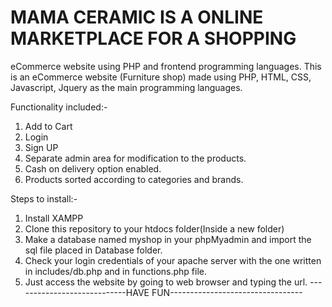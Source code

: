 # MAMA CERAMIC IS A ONLINE MARKETPLACE FOR A SHOPPING
eCommerce website using PHP and frontend programming languages.
This is an eCommerce website (Furniture shop) made using PHP, HTML, CSS, Javascript, Jquery as the main programming languages.


Functionality included:-
1) Add to Cart
2) Login
3) Sign UP
4) Separate admin area for modification to the products.
5) Cash on delivery option enabled.
6) Products sorted according to categories and brands.

Steps to install:-
1) Install XAMPP
2) Clone this repository to your htdocs folder(Inside a new folder)
3) Make a database named myshop in your phpMyadmin and import the sql file placed in Database folder.
4) Check your login credentials of your apache server with the one written in includes/db.php and in functions.php file.
5) Just access the website by going to web browser and typing the url.
----------------------------HAVE FUN---------------------------------
